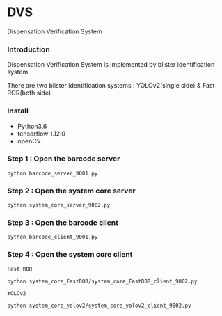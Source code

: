 # DVS
Dispensation Verification System
### Introduction
Dispensation Verification System is implemented by blister identification system.

There are two blister identification systems : YOLOv2(single side) & Fast ROR(both side)

### Install
+ Python3.6
+ tensorflow 1.12.0
+ openCV
### Step 1 : Open the barcode server
```
python barcode_server_9001.py
```
### Step 2 : Open the system core server
```
python system_core_server_9002.py
```
### Step 3 : Open the barcode client
```
python barcode_client_9001.py
```
### Step 4 : Open the system core client
```
Fast ROR

python system_core_FastROR/system_core_FastROR_client_9002.py
```
```
YOLOv2

python system_core_yolov2/system_core_yolov2_client_9002.py
```
